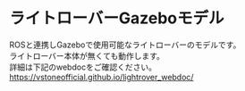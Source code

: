 # ライトローバーGazeboモデル
ROSと連携しGazeboで使用可能なライトローバーのモデルです。  
ライトローバー本体が無くても動作します。  
詳細は下記のwebdocをご確認ください。
https://vstoneofficial.github.io/lightrover_webdoc/

